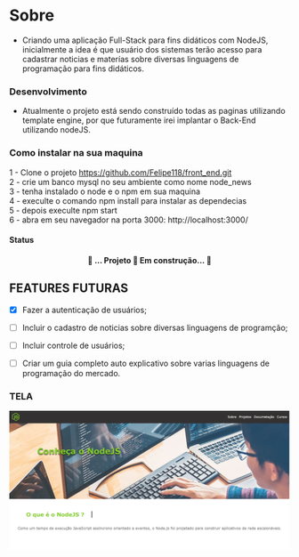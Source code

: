 # Sobre

- Criando uma aplicação Full-Stack para fins didáticos com NodeJS, inicialmente a idea é que usuário dos sistemas
terão acesso para cadastrar noticias e materías sobre diversas linguagens de programação para fins didáticos. 

### Desenvolvimento 
* Atualmente o projeto está sendo construído todas as paginas utilizando template engine, por que futuramente 
irei implantar o Back-End utilizando nodeJS.

### Como instalar na sua maquina
1 - Clone o projeto https://github.com/Felipe118/front_end.git <br>
2 - crie um banco mysql no seu ambiente como nome node_news <br>
3 - tenha instalado o node e o npm em sua maquina <br>
4 - execulte o comando npm install para instalar as dependecias <br>
5 - depois execulte npm start <br>
6 - abra em seu navegador na porta 3000: http://localhost:3000/ <br>

#### Status
 <h4 align="center"> 
	🚧  ... Projeto 🚀 Em construção...  🚧
</h4>

## FEATURES FUTURAS

- [x] Fazer a autenticação de usuários;
- [ ] Incluir o cadastro de noticias sobre diversas linguagens de programção;
- [ ] Incluir controle de usuários;
- [ ] Criar um guia completo auto explicativo sobre varias linguagens de programação do mercado.


### TELA
<img src="assets/img/apresentacao.png">



